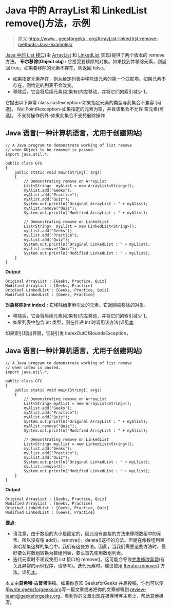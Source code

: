 # Java 中的 ArrayList 和 LinkedList remove()方法，示例

> 原文:[https://www . geesforgeks . org/ArrayList-linked list-remove-methods-Java-examples/](https://www.geeksforgeeks.org/arraylist-linkedlist-remove-methods-java-examples/)

[Java 中的 List 接口](https://www.geeksforgeeks.org/list-interface-java-examples/)(由 [ArrayList](https://www.geeksforgeeks.org/arraylist-in-java/) 和 [LinkedList](https://www.geeksforgeeks.org/linked-list-in-java/) 实现)提供了两个版本的 remove 方法。
**布尔移除(Object obj) :**
它接受要移除的对象。如果找到并移除元素，则返回 true。如果要移除的元素不存在，则返回 false。

*   如果指定元素存在，则从给定列表中移除该元素的第一个匹配项。如果元素不存在，则给定的列表不会改变。
*   移除后，它会将后续元素(如果有)向左移动，并将它们的索引减少 1。

它抛出以下异常
class castexception–如果指定元素的类型与此集合不兼容
(可选)。
NullPointRexception–如果指定的元素为空，并且该集合不允许
空元素(可选)。
不支持操作例外–如果此集合不支持删除操作

## Java 语言(一种计算机语言，尤用于创建网站)

```
// A Java program to demonstrate working of list remove
// when Object to be removed is passed.
import java.util.*;

public class GFG
{
    public static void main(String[] args)
    {
        // Demonstrating remove on ArrayList
        List<String>  myAlist = new ArrayList<String>();
        myAlist.add("Geeks");
        myAlist.add("Practice");
        myAlist.add("Quiz");
        System.out.println("Original ArrayList : " + myAlist);
        myAlist.remove("Quiz");
        System.out.println("Modified ArrayList : " + myAlist);

        // Demonstrating remove on LinkedList
        List<String>  myLlist = new LinkedList<String>();
        myLlist.add("Geeks");
        myLlist.add("Practice");
        myLlist.add("Quiz");
        System.out.println("Original LinkedList : " + myLlist);
        myLlist.remove("Quiz");
        System.out.println("Modified LinkedList : " + myLlist);
    }
}
```

**Output**

```
Original ArrayList : [Geeks, Practice, Quiz]
Modified ArrayList : [Geeks, Practice]
Original LinkedList : [Geeks, Practice, Quiz]
Modified LinkedList : [Geeks, Practice]
```

**对象移除(int index) :**
它移除给定索引处的元素。它返回被移除的对象。

*   移除后，它会将后续元素(如果有)向左移动，并将它们的索引减少 1。
*   如果列表中包含 int 类型，则在传递 int 时调用该方法(详见[本](https://www.geeksforgeeks.org/remove-element-arraylist-java/)

如果索引超出界限，它将引发 IndexOutOfBoundsException，

## Java 语言(一种计算机语言，尤用于创建网站)

```
// A Java program to demonstrate working of list remove
// when index is passed.
import java.util.*;

public class GFG
{
    public static void main(String[] args)
    {
        // Demonstrating remove on ArrayList
        List<String> myAlist = new ArrayList<String>();
        myAlist.add("Geeks");
        myAlist.add("Practice");
        myAlist.add("Quiz");
        System.out.println("Original ArrayList : " + myAlist);
        myAlist.remove("Quiz");
        System.out.println("Modified ArrayList : " + myAlist);

        // Demonstrating remove on LinkedList
        List<String> myLlist = new LinkedList<String>();
        myLlist.add("Geeks");
        myLlist.add("Practice");
        myLlist.add("Quiz");
        System.out.println("Original LinkedList : " + myLlist);
        myLlist.remove(2);
        System.out.println("Modified LinkedList : " + myLlist);
    }
}
```

**Output**

```
Original ArrayList : [Geeks, Practice, Quiz]
Modified ArrayList : [Geeks, Practice]
Original LinkedList : [Geeks, Practice, Quiz]
Modified LinkedList : [Geeks, Practice]
```

**要点:**

*   请注意，由于数组的大小是固定的，因此没有直接的方法来移除数组中的元素。所以没有像 add()，remove()，delete()这样的方法。但是在像数组列表和哈希集这样的集合中，我们有这些方法。因此，当我们需要这些方法时，最好要么将数组转换为数组列表，要么首先使用数组列表。
*   迭代元素时不建议使用 list 接口的 remove()。这可能会导致[并发修改异常](https://docs.oracle.com/javase/7/docs/api/java/util/ConcurrentModificationException.html)(有关此异常的示例程序，请参考)。迭代元素时，建议使用 [Iterator.remove()](https://www.geeksforgeeks.org/iterators-in-java/) 方法。详见[本](https://www.geeksforgeeks.org/remove-element-arraylist-java/)。

本文由**莫希特·古普塔**供稿。如果你喜欢 GeeksforGeeks 并想投稿，你也可以使用[write.geeksforgeeks.org](https://write.geeksforgeeks.org)写一篇文章或者把你的文章邮寄到 review-team@geeksforgeeks.org。看到你的文章出现在极客博客主页上，帮助其他极客。